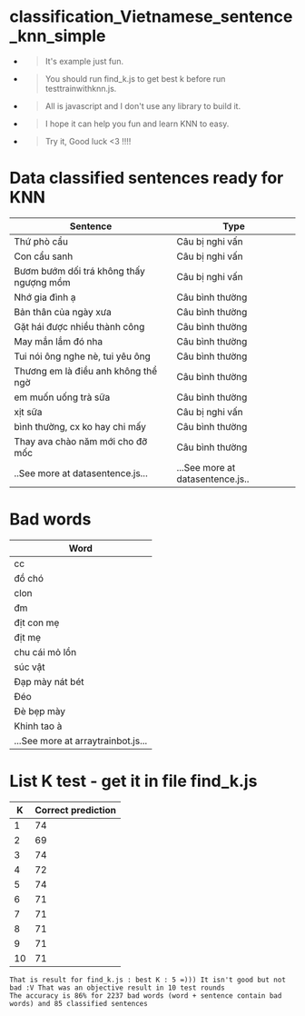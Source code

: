 # classification_Vietnamese_sentence_knn_simple


- > It's example just fun.
- > You should run find_k.js to get best k before run testtrainwithknn.js.
- > All is javascript and I don't use any library to build it.
- > I hope it can help you fun and learn KNN to easy.
- > Try it, Good luck <3 !!!!


# Data classified sentences ready for KNN
| Sentence | Type |
|--------------|-------|
| Thứ phò cẩu | Câu bị nghi vấn |
|Con cẩu sanh|Câu bị nghi vấn|
|Bươm bướm dối trá không thấy ngượng mồm|Câu bị nghi vấn|
|Nhớ gia đình ạ|Câu bình thường|
|Bản thân của ngày xưa|Câu bình thường|
|Gặt hái được nhiều thành công|Câu bình thường|
|May mắn lắm đó nha|Câu bình thường|
|Tui nói ông nghe nè, tui yêu ông|Câu bình thường|
|Thương em là điều anh không thể ngờ|Câu bình thường|
|em muốn uống trà sữa|Câu bình thường|
|xịt sữa|Câu bị nghi vấn|
|bình thường, cx ko hay chi mấy|Câu bình thường|
|Thay ava chào năm mới cho đỡ mốc|Câu bình thường|
|..See more at datasentence.js...|...See more at datasentence.js..|

# Bad words
|Word|
|----|
|cc|
|đồ chó|
|clon|
|đm|
|địt con mẹ|
|địt mẹ|
|chu cái mỏ lồn|
|súc vật|
|Đạp mày nát bét|
|Đéo|
|Đè bẹp mày|
|Khinh tao à|
|...See more at arraytrainbot.js...|

# List K test - get it in file find_k.js
|K|Correct prediction|
|---|----|
|1|74|
|2|69|
|3|74|
|4|72|
|5|74|
|6|71|
|7|71|
|8|71|
|9|71|
|10|71|

```
That is result for find_k.js : best K : 5 =))) It isn't good but not bad :V That was an objective result in 10 test rounds
The accuracy is 86% for 2237 bad words (word + sentence contain bad words) and 85 classified sentences 
```
